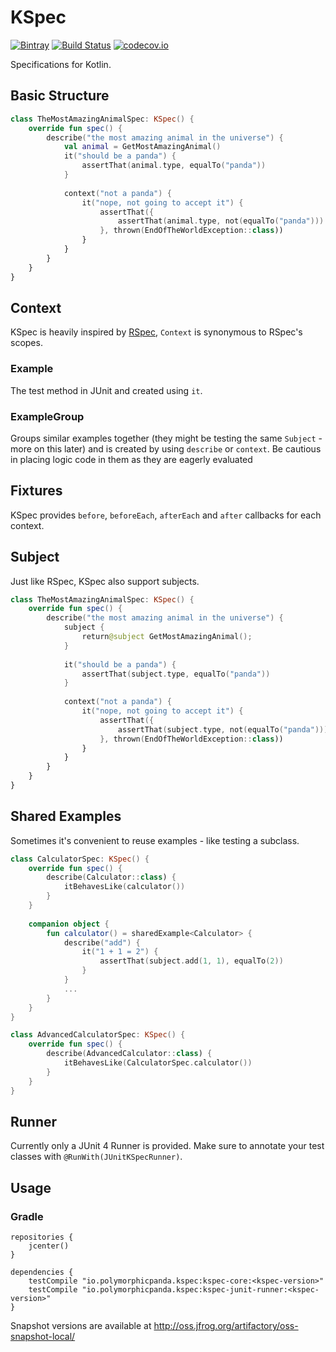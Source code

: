 # KSpec 
[![Bintray](https://img.shields.io/bintray/v/raniejade/maven/kspec.svg)]() [![Build Status](https://travis-ci.org/raniejade/kspec.svg?branch=master)](https://travis-ci.org/raniejade/kspec) [![codecov.io](https://codecov.io/github/raniejade/kspec/coverage.svg?branch=master)](https://codecov.io/github/raniejade/kspec?branch=master)

Specifications for Kotlin.

## Basic Structure
```kotlin
class TheMostAmazingAnimalSpec: KSpec() {
    override fun spec() {
        describe("the most amazing animal in the universe") {
            val animal = GetMostAmazingAnimal()
            it("should be a panda") {
                assertThat(animal.type, equalTo("panda"))
            }
            
            context("not a panda") {
                it("nope, not going to accept it") {
                    assertThat({
                        assertThat(animal.type, not(equalTo("panda")))
                    }, thrown(EndOfTheWorldException::class))
                }
            }
        }
    }
}
```

## Context
KSpec is heavily inspired by [RSpec](http://rspec.info/), `Context` is synonymous to RSpec's scopes.

### Example
The test method in JUnit and created using `it`.

### ExampleGroup
Groups similar examples together (they might be testing the same `Subject` - more on this later) and is created by using `describe` or `context`. Be cautious in placing logic code in them as they are eagerly evaluated

## Fixtures
KSpec provides `before`, `beforeEach`, `afterEach` and `after` callbacks for each context.

## Subject
Just like RSpec, KSpec also support subjects.
```kotlin
class TheMostAmazingAnimalSpec: KSpec() {
    override fun spec() {
        describe("the most amazing animal in the universe") {
            subject {
                return@subject GetMostAmazingAnimal();
            }
            
            it("should be a panda") {
                assertThat(subject.type, equalTo("panda"))
            }
            
            context("not a panda") {
                it("nope, not going to accept it") {
                    assertThat({
                        assertThat(subject.type, not(equalTo("panda")))
                    }, thrown(EndOfTheWorldException::class))
                }
            }
        }
    }
}
```

## Shared Examples
Sometimes it's convenient to reuse examples - like testing a subclass.
```kotlin
class CalculatorSpec: KSpec() {
    override fun spec() {
        describe(Calculator::class) {
            itBehavesLike(calculator())
        }
    }
    
    companion object {
        fun calculator() = sharedExample<Calculator> {
            describe("add") {
                it("1 + 1 = 2") {
                    assertThat(subject.add(1, 1), equalTo(2))
                }
            }
            ...
        }
    }
}

class AdvancedCalculatorSpec: KSpec() {
    override fun spec() {
        describe(AdvancedCalculator::class) {
            itBehavesLike(CalculatorSpec.calculator())
        }
    }
}
```

## Runner
Currently only a JUnit 4 Runner is provided. Make sure to annotate your test classes with `@RunWith(JUnitKSpecRunner)`.


## Usage
### Gradle
```
repositories {
    jcenter()
}

dependencies {
    testCompile "io.polymorphicpanda.kspec:kspec-core:<kspec-version>"
    testCompile "io.polymorphicpanda.kspec:kspec-junit-runner:<kspec-version>"
}
```

Snapshot versions are available at http://oss.jfrog.org/artifactory/oss-snapshot-local/
